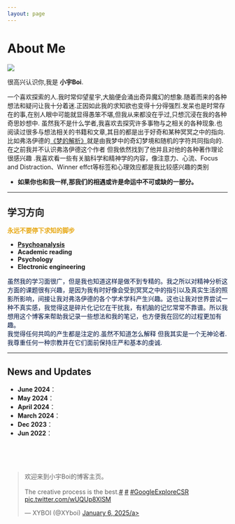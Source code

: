```yaml
---
layout: page
---
```


# About Me

<img src="https://MinecraftHIM.github.io/shanghai.jpg" class="floatpic">



很高兴认识你,我是 **小宇Boi**.<br>

一个喜欢探索的人.我时常仰望星宇,大脑便会涌出奇异魔幻的想象.随着而来的各种想法和疑问让我十分着迷.正因如此我的求知欲也变得十分得强烈.发呆也是时常存在的事,在别人眼中可能就显得愚笨不堪,但我从来都没在乎过,只想沉浸在我的各种奇思妙想中. 虽然我不是什么学者,我喜欢去探究许多事物与之相关的各种现象.也阅读过很多与想法相关的书籍和文章,其目的都是出于好奇和某种冥冥之中的指向.比如弗洛伊德的[《梦的解析》](https://baike.baidu.com/item/梦的解析/2003222)就是由我梦中的奇幻梦境和随机的字符共同指向的.在之前我并不认识弗洛伊德这个作者 但我依然找到了他并且对他的各种著作理论很感兴趣 .我喜欢看一些有关脑科学和精神学的内容，像注意力、心流、Focus and Distraction、Winner effct等标签和心理效应都是我比较感兴趣的类别<br>

- **如果你也和我一样,那我们的相遇或许是命运中不可或缺的一部分。** 

---

## 学习方向

**<font color="#E7A712">永远不要停下求知的脚步</font>**

- **[Psychoanalysis](https://www.britannica.com/biography/Sigmund-Freud/Psychoanalytic-theory)**
- **Academic reading**
- **Psychology**
- **Electronic engineering**

<font color="##141414">虽然我的学习面很广，但是我也知道这样是做不到专精的。我之所以对精神分析这方面的课题很有兴趣，是因为我有时好像会受到冥冥之中的指引以及真实生活的照影所影响，间接让我对弗洛伊德的各个学术学科产生兴趣。这也让我对世界尝试一种不真实感，我觉得这是碎片化记忆在干扰我，有机脑的记忆常常不靠谱。所以我想用这个博客来帮助我记录一些想法和我的笔记，也方便我在回忆的过程更加有趣。<br>我觉得任何共鸣的产生都是注定的.虽然不知道怎么解释 但我其实是一个无神论者.我尊重任何一种宗教并在它们面前保持庄严和基本的虔诚.</font><br>

---

## News and Updates

- **June 2024**：
- **May 2024**：
- **April 2024**：
- **March 2024**：
- **Dec 2023**：
- **Jun 2022**：

<br><br><br>



<blockquote class="twitter-tweet"><p lang="en" dir="ltr">欢迎来到小宇Boi的博客主页。
<br><br>The creative process is the best.<a href="https://twitter.com/hashtag/AAAI24?src=hash&amp;ref_src=twsrc%5Etfw">#</a> <a href="https://twitter.com/hashtag/Vancouver?src=hash&amp;ref_src=twsrc%5Etfw">#</a> <a href="https://twitter.com/hashtag/GoogleExploreCSR?src=hash&amp;ref_src=twsrc%5Etfw">#GoogleExploreCSR</a> <a href="https://t.co/wUQUp8XlSM">pic.twitter.com/wUQUp8XlSM</a></p>&mdash; XYBOI (@XYboi) <a href="">January 6, 2025/a></blockquote> <script async src="https://platform.twitter.com/widgets.js" charset="utf-8"></script>

